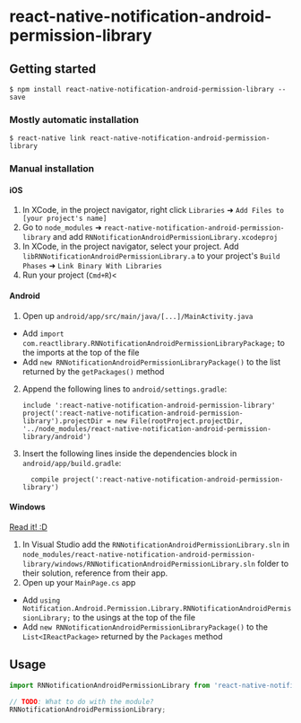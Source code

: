
# react-native-notification-android-permission-library

## Getting started

`$ npm install react-native-notification-android-permission-library --save`

### Mostly automatic installation

`$ react-native link react-native-notification-android-permission-library`

### Manual installation


#### iOS

1. In XCode, in the project navigator, right click `Libraries` ➜ `Add Files to [your project's name]`
2. Go to `node_modules` ➜ `react-native-notification-android-permission-library` and add `RNNotificationAndroidPermissionLibrary.xcodeproj`
3. In XCode, in the project navigator, select your project. Add `libRNNotificationAndroidPermissionLibrary.a` to your project's `Build Phases` ➜ `Link Binary With Libraries`
4. Run your project (`Cmd+R`)<

#### Android

1. Open up `android/app/src/main/java/[...]/MainActivity.java`
  - Add `import com.reactlibrary.RNNotificationAndroidPermissionLibraryPackage;` to the imports at the top of the file
  - Add `new RNNotificationAndroidPermissionLibraryPackage()` to the list returned by the `getPackages()` method
2. Append the following lines to `android/settings.gradle`:
  	```
  	include ':react-native-notification-android-permission-library'
  	project(':react-native-notification-android-permission-library').projectDir = new File(rootProject.projectDir, 	'../node_modules/react-native-notification-android-permission-library/android')
  	```
3. Insert the following lines inside the dependencies block in `android/app/build.gradle`:
  	```
      compile project(':react-native-notification-android-permission-library')
  	```

#### Windows
[Read it! :D](https://github.com/ReactWindows/react-native)

1. In Visual Studio add the `RNNotificationAndroidPermissionLibrary.sln` in `node_modules/react-native-notification-android-permission-library/windows/RNNotificationAndroidPermissionLibrary.sln` folder to their solution, reference from their app.
2. Open up your `MainPage.cs` app
  - Add `using Notification.Android.Permission.Library.RNNotificationAndroidPermissionLibrary;` to the usings at the top of the file
  - Add `new RNNotificationAndroidPermissionLibraryPackage()` to the `List<IReactPackage>` returned by the `Packages` method


## Usage
```javascript
import RNNotificationAndroidPermissionLibrary from 'react-native-notification-android-permission-library';

// TODO: What to do with the module?
RNNotificationAndroidPermissionLibrary;
```
  